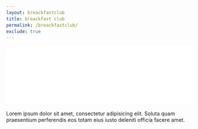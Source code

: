 ```yaml
---
layout: breackfastclub
title: breackfast club
permalink: /breackfastclub/
exclude: true
---
```

<div class="content_panel">
  <img src="/img/logo.png" alt="breakfast club">
  <p>Lorem ipsum dolor sit amet, consectetur adipisicing elit. Soluta quam praesentium perferendis eos totam eius iusto deleniti officia facere amet.</p>
</div>

<!-- <div class="small-12 columns absolutepanel"   
  <h6>Archive</h6>
    <ul class="no-bullet">
      {% for post in site.posts %}
       {% if post.categories contains 'blog' %}
          {% unless post.next %}

            {{ post.date | date: '%Y %b' }}
          {% else %}
            {% capture year %}{{ post.date | date: '%Y %b' }}{% endcapture %}
            {% capture nyear %}{{ post.next.date | date: '%Y %b' }}{% endcapture %}
            {% if year != nyear %}
              {{ post.date | date: '%Y %b' }}
            {% endif %}
          {% endunless %}

          <li><a href="{{ post.url }}">{{ post.title }}</a></li>
       {% endif %}
      {% endfor %}
    </ul>
</div> -->